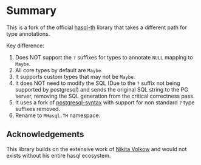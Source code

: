 # Summary

This is a fork of the official [hasql-th](https://github.com/nikita-volkow/hasql-th) library that takes a different
path for type annotations.

Key difference:

1. Does NOT support the `?` suffixes for types to annotate `NULL` mapping to `Maybe`.
2. All core types by default are `Maybe`.
3. It supports custom types that may not be `Maybe`.
4. It does NOT need to modify the SQL (Due to the `?` suffix not being supported by postgresql) and sends the
   original SQL string to the PG server, removing the SQL generation from the critical correctness pass.
5. It uses a fork of [postgresql-syntax](https://github.com/nikita-volkow/postgresql-syntax) with support
   for non standard `?` type suffixes removed.
6. Rename to `MHasql.TH` namespace.

## Acknowledgements

This library builds on the extensive work of [Nikita Volkow](https://github.com/nikita-volkow) and would not
exists without his entire hasql ecosystem.
